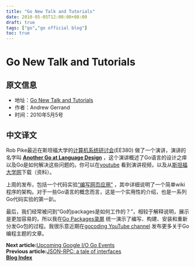 ```yaml
---
title: "Go New Talk and Tutorials"
date: 2010-05-05T12:00:00+08:00
draft: true
tags: ["go","go official blog"]
toc: true
---
```


# Go New Talk and Tutorials

## 原文信息

* 地址：[Go New Talk and Tutorials](https://go.dev/blog/new-talk-and-tutorials)
* 作者：Andrew Gerrand
* 时间：2010年5月5号

## 中文译文

Rob Pike最近在斯坦福大学的[计算机系统研讨会](http://www.stanford.edu/class/ee380/)(EE380)
做了一个演讲，演讲的名字叫 **[Another Go at Language Design](http://www.stanford.edu/class/ee380/Abstracts/100428.html)**
，这个演讲概述了Go语言的设计之痒以及Go是如何解决这些问题的。你可以在[youtube](https://www.youtube.com/watch?v=7VcArS4Wpqk)
看到演讲视频，以及从[斯坦福大学网](http://www.stanford.edu/class/ee380/Abstracts/100428-pike-stanford.pdf)下载（资料）。

上周的发布，包括一个代码实验[“编写网页应用”](https://go.dev/doc/codelab/wiki/)
，其中详细说明了一个简单wiki程序的架构。对于一些Go语言的概念而言，这是一个实用性的介绍，也是一系列Go代码实验的第一趴。

最后，我们经常被问到“Go的packages是如何工作的？”，相较于解释说明，展示是更加容易的，所以我在[Go Packages录屏](http://www.youtube.com/watch?v=jDWBJOXs_iI)
统一演示了编写、构建、安装和重新分发Go包的过程。我很乐意近期在[gocoding YouTube channel](http://youtube.com/gocoding)
发布更多关于Go编程主题的文章。

**Next article:**[Upcoming Google I/O Go Events](https://huija.github.io/go-io2010-preview)\
**Previous article:**[JSON-RPC: a tale of interfaces](https://huija.github.io/go-json-rpc)\
**[Blog Index](https://huija.github.io/tags/go-official-blog/)**
